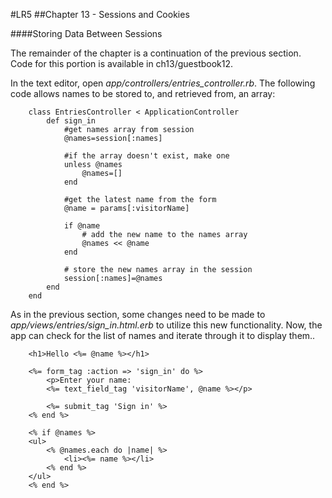#LR5
##Chapter 13 - Sessions and Cookies

####Storing Data Between Sessions

The remainder of the chapter is a continuation of the previous section. Code for this portion is available in ch13/guestbook12. 

In the text editor, open *app/controllers/entries_controller.rb*. The following code allows names to be stored to, and retrieved from, an array:

		class EntriesController < ApplicationController
			def sign_in
				#get names array from session
				@names=session[:names]

				#if the array doesn't exist, make one
				unless @names
					@names=[]
				end

				#get the latest name from the form
				@name = params[:visitorName]

				if @name
					# add the new name to the names array
					@names << @name
				end

				# store the new names array in the session
				session[:names]=@names
			end
		end

As in the previous section, some changes need to be made to *app/views/entries/sign_in.html.erb* to utilize this new functionality. Now, the app can check for the list of names and iterate through it to display them..

		<h1>Hello <%= @name %></h1>

		<%= form_tag :action => 'sign_in' do %>
			<p>Enter your name:
			<%= text_field_tag 'visitorName', @name %></p>

			<%= submit_tag 'Sign in' %>
		<% end %>

		<% if @names %>
		<ul>
			<% @names.each do |name| %>
				<li><%= name %></li>
			<% end %>
		</ul>
		<% end %>